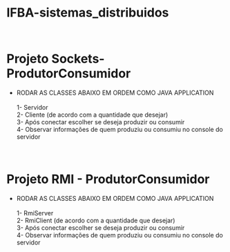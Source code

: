 # IFBA-sistemas_distribuidos <br><br>

# Projeto Sockets-ProdutorConsumidor

- RODAR AS CLASSES ABAIXO EM ORDEM COMO JAVA APPLICATION <br><br>
1- Servidor <br>
2- Cliente (de acordo com a quantidade que desejar) <br>
3- Após conectar escolher se deseja produzir ou consumir <br>
4- Observar informações de quem produziu ou consumiu no console do servidor <br><br><br>



# Projeto RMI - ProdutorConsumidor
- RODAR AS CLASSES ABAIXO EM ORDEM COMO JAVA APPLICATION <br><br>
1- RmiServer <br>
2- RmiClient (de acordo com a quantidade que desejar) <br>
3- Após conectar escolher se deseja produzir ou consumir <br>
4- Observar informações de quem produziu ou consumiu no console do servidor <br><br><br>
